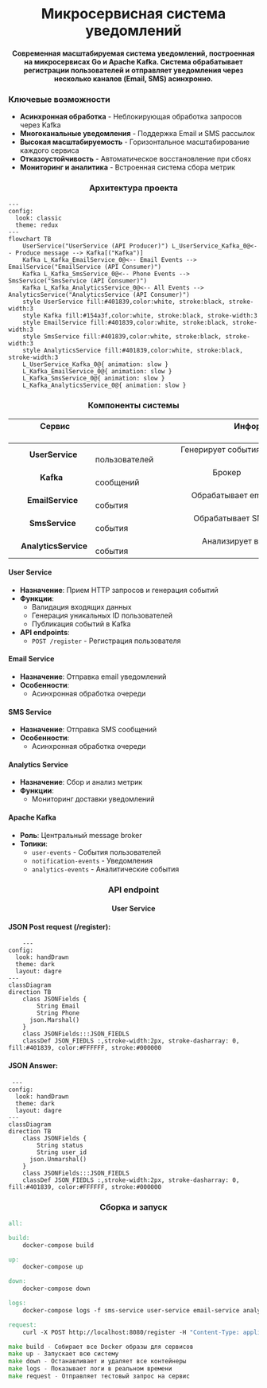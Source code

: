 <p aligm="center">
    <h1 align="center">
        Микросервисная система уведомлений
    </h1>
    <h4 align="center">
        Современная масштабируемая система уведомлений, построенная на микросервисах Go и Apache Kafka. Система обрабатывает регистрации пользователей и отправляет уведомления через несколько каналов (Email, SMS) асинхронно.
    </h4>
</p>


###  Ключевые возможности

- **Асинхронная обработка** - Неблокирующая обработка запросов через Kafka
- **Многоканальные уведомления** - Поддержка Email и SMS рассылок
- **Высокая масштабируемость** - Горизонтальное масштабирование каждого сервиса
- **Отказоустойчивость** - Автоматическое восстановление при сбоях
- **Мониторинг и аналитика** - Встроенная система сбора метрик

<p align="center"> 
    <h3 align="center">Архитектура проекта</h3>
</p>

```mermaid
---
config:
  look: classic
  theme: redux
---
flowchart TB
    UserService("UserService (API Producer)") L_UserService_Kafka_0@<-- Produce message --> Kafka[("Kafka")]
    Kafka L_Kafka_EmailService_0@<-- Email Events --> EmailService("EmailService (API Consumer)")
    Kafka L_Kafka_SmsService_0@<-- Phone Events --> SmsService("SmsService (API Consumer)")
    Kafka L_Kafka_AnalyticsService_0@<-- All Events --> AnalyticsService("AnalyticsService (API Consumer)")
    style UserService fill:#401839,color:white, stroke:black, stroke-width:3
    style Kafka fill:#154a3f,color:white, stroke:black, stroke-width:3
    style EmailService fill:#401839,color:white, stroke:black, stroke-width:3
    style SmsService fill:#401839,color:white, stroke:black, stroke-width:3
    style AnalyticsService fill:#401839,color:white, stroke:black, stroke-width:3
    L_UserService_Kafka_0@{ animation: slow } 
    L_Kafka_EmailService_0@{ animation: slow } 
    L_Kafka_SmsService_0@{ animation: slow } 
    L_Kafka_AnalyticsService_0@{ animation: slow }

```

<p align="center">
    <h3 align="center">
        Компоненты системы
    </h3>
</p>

| &nbsp;&nbsp;&nbsp;&nbsp;&nbsp;&nbsp;&nbsp;&nbsp;&nbsp;&nbsp;&nbsp;&nbsp; Сервис &nbsp;&nbsp;&nbsp;&nbsp;&nbsp;&nbsp;&nbsp;&nbsp;&nbsp;&nbsp;&nbsp;&nbsp; | &nbsp;&nbsp;&nbsp;&nbsp;&nbsp;&nbsp;&nbsp;&nbsp;&nbsp;&nbsp;&nbsp;&nbsp;&nbsp;&nbsp;&nbsp;&nbsp;&nbsp;&nbsp;&nbsp;&nbsp;&nbsp;&nbsp;&nbsp;&nbsp;&nbsp;&nbsp;&nbsp;&nbsp;&nbsp;&nbsp;&nbsp;&nbsp;&nbsp;&nbsp;&nbsp;&nbsp;&nbsp;&nbsp;&nbsp;&nbsp;&nbsp;&nbsp;&nbsp;&nbsp;&nbsp;&nbsp;&nbsp;&nbsp;&nbsp;&nbsp;&nbsp;&nbsp;&nbsp;&nbsp;&nbsp;&nbsp;&nbsp;&nbsp;&nbsp;&nbsp;&nbsp;&nbsp;&nbsp;&nbsp;&nbsp;Информация  &nbsp;&nbsp;&nbsp;&nbsp;&nbsp;&nbsp;&nbsp;&nbsp;&nbsp;&nbsp;&nbsp;&nbsp;&nbsp;&nbsp;&nbsp;&nbsp;&nbsp;&nbsp;&nbsp;&nbsp;&nbsp;&nbsp;&nbsp;&nbsp;&nbsp;&nbsp;&nbsp;&nbsp;&nbsp;&nbsp;&nbsp;&nbsp;&nbsp;&nbsp;&nbsp;&nbsp;&nbsp;&nbsp;&nbsp;&nbsp;&nbsp;&nbsp;&nbsp;&nbsp;&nbsp;&nbsp;&nbsp;&nbsp;&nbsp;&nbsp;&nbsp;&nbsp;&nbsp;&nbsp;&nbsp;&nbsp;&nbsp;&nbsp;&nbsp;&nbsp;&nbsp;&nbsp;&nbsp;&nbsp;&nbsp;|
|:-------|:-----------|
| &nbsp;&nbsp;&nbsp;&nbsp;&nbsp;&nbsp;&nbsp;&nbsp;**UserService** | &nbsp;&nbsp;&nbsp;&nbsp;&nbsp;&nbsp;&nbsp;&nbsp;&nbsp;&nbsp;&nbsp;&nbsp;&nbsp;&nbsp;&nbsp;&nbsp;&nbsp;&nbsp;&nbsp;&nbsp;&nbsp;&nbsp;&nbsp;&nbsp;&nbsp;&nbsp;&nbsp;&nbsp;&nbsp;&nbsp;&nbsp;&nbsp;&nbsp;&nbsp;&nbsp;&nbsp;&nbsp;&nbsp;&nbsp;&nbsp;Генерирует события пользователей |
| &nbsp;&nbsp;&nbsp;&nbsp;&nbsp;&nbsp;&nbsp;&nbsp;&nbsp;&nbsp;&nbsp;&nbsp;&nbsp;**Kafka** | &nbsp;&nbsp;&nbsp;&nbsp;&nbsp;&nbsp;&nbsp;&nbsp;&nbsp;&nbsp;&nbsp;&nbsp;&nbsp;&nbsp;&nbsp;&nbsp;&nbsp;&nbsp;&nbsp;&nbsp;&nbsp;&nbsp;&nbsp;&nbsp;&nbsp;&nbsp;&nbsp;&nbsp;&nbsp;&nbsp;&nbsp;&nbsp;&nbsp;&nbsp;&nbsp;&nbsp;&nbsp;&nbsp;&nbsp;&nbsp;&nbsp;&nbsp;&nbsp;&nbsp;&nbsp;&nbsp;&nbsp;&nbsp;&nbsp;&nbsp;&nbsp;&nbsp;&nbsp;&nbsp;&nbsp;Брокер сообщений |
| &nbsp;&nbsp;&nbsp;&nbsp;&nbsp;&nbsp;&nbsp;**EmailService** | &nbsp;&nbsp;&nbsp;&nbsp;&nbsp;&nbsp;&nbsp;&nbsp;&nbsp;&nbsp;&nbsp;&nbsp;&nbsp;&nbsp;&nbsp;&nbsp;&nbsp;&nbsp;&nbsp;&nbsp;&nbsp;&nbsp;&nbsp;&nbsp;&nbsp;&nbsp;&nbsp;&nbsp;&nbsp;&nbsp;&nbsp;&nbsp;&nbsp;&nbsp;&nbsp;&nbsp;&nbsp;&nbsp;&nbsp;&nbsp;&nbsp;&nbsp;&nbsp;&nbsp;&nbsp;Обрабатывает email-события |
| &nbsp;&nbsp;&nbsp;&nbsp;&nbsp;&nbsp;&nbsp;&nbsp;**SmsService** | &nbsp;&nbsp;&nbsp;&nbsp;&nbsp;&nbsp;&nbsp;&nbsp;&nbsp;&nbsp;&nbsp;&nbsp;&nbsp;&nbsp;&nbsp;&nbsp;&nbsp;&nbsp;&nbsp;&nbsp;&nbsp;&nbsp;&nbsp;&nbsp;&nbsp;&nbsp;&nbsp;&nbsp;&nbsp;&nbsp;&nbsp;&nbsp;&nbsp;&nbsp;&nbsp;&nbsp;&nbsp;&nbsp;&nbsp;&nbsp;&nbsp;&nbsp;&nbsp;&nbsp;&nbsp;&nbsp;Обрабатывает SMS-события |
| &nbsp;&nbsp;&nbsp;&nbsp;**AnalyticsService** | &nbsp;&nbsp;&nbsp;&nbsp;&nbsp;&nbsp;&nbsp;&nbsp;&nbsp;&nbsp;&nbsp;&nbsp;&nbsp;&nbsp;&nbsp;&nbsp;&nbsp;&nbsp;&nbsp;&nbsp;&nbsp;&nbsp;&nbsp;&nbsp;&nbsp;&nbsp;&nbsp;&nbsp;&nbsp;&nbsp;&nbsp;&nbsp;&nbsp;&nbsp;&nbsp;&nbsp;&nbsp;&nbsp;&nbsp;&nbsp;&nbsp;&nbsp;&nbsp;&nbsp;&nbsp;&nbsp;&nbsp;&nbsp;&nbsp;&nbsp;Анализирует все события 





#### User Service
- **Назначение**: Прием HTTP запросов и генерация событий
- **Функции**:
  - Валидация входящих данных
  - Генерация уникальных ID пользователей
  - Публикация событий в Kafka
- **API endpoints**:
  - `POST /register` - Регистрация пользователя

#### Email Service
- **Назначение**: Отправка email уведомлений
- **Особенности**:
  - Асинхронная обработка очереди
 
#### SMS Service  
- **Назначение**: Отправка SMS сообщений
- **Особенности**:
    - Асинхронная обработка очереди

#### Analytics Service
- **Назначение**: Сбор и анализ метрик
- **Функции**:
  - Мониторинг доставки уведомлений


#### Apache Kafka
- **Роль**: Центральный message broker
- **Топики**:
  - `user-events` - События пользователей
  - `notification-events` - Уведомления
  - `analytics-events` - Аналитические события

<p align="center">
    <h3 align="center">
        API endpoint
    </h3>
    <h4 align="center">
        User Service
    </h4>
    <h4>
       JSON Post request (/register):
    </h4>


```mermaid
    ---
config:
  look: handDrawn
  theme: dark
  layout: dagre
---
classDiagram
direction TB
    class JSONFields {
	    String Email
	    String Phone
      json.Marshal()
    }
	class JSONFields:::JSON_FIEDLS
	classDef JSON_FIEDLS :,stroke-width:2px, stroke-dasharray: 0, fill:#401839, color:#FFFFFF, stroke:#000000

```

</p>

<p>
	<h4>
		JSON Answer:
	</h4>
	
```mermaid
 ---
config:
  look: handDrawn
  theme: dark
  layout: dagre
---
classDiagram
direction TB
    class JSONFields {
	    String status
	    String user_id
      json.Unmarshal()
    }
	class JSONFields:::JSON_FIEDLS
	classDef JSON_FIEDLS :,stroke-width:2px, stroke-dasharray: 0, fill:#401839, color:#FFFFFF, stroke:#000000
 ```
</p>

<p>
	<h3 align="center">
		Сборка и запуск
	</h3>
	
```makefile
all:

build:
	docker-compose build

up:
	docker-compose up

down:
	docker-compose down

logs:
	docker-compose logs -f sms-service user-service email-service analytics-service

request:
	curl -X POST http://localhost:8080/register -H "Content-Type: application/json" -d '{"email": "test@example.com", "phone": "+1234567890"}'
```

```go
make build - Собирает все Docker образы для сервисов
make up - Запускает всю систему
make down - Останавливает и удаляет все контейнеры
make logs - Показывает логи в реальном времени 
make request - Отправляет тестовый запрос на сервис
```
</p>

